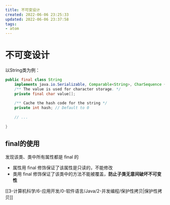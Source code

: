```yaml
---
title: 不可变设计
created: 2022-06-06 23:25:33
updated: 2022-06-06 23:37:58
tags: 
- atom
---
```

# 不可变设计

以String类为例：

```java
public final class String
    implements java.io.Serializable, Comparable<String>, CharSequence {
    /** The value is used for character storage. */
    private final char value[];
 
    /** Cache the hash code for the string */
    private int hash; // Default to 0
    
    // ...
    
}
```

## final的使用

发现该类、类中所有属性都是 ﬁnal 的
- 属性用 ﬁnal 修饰保证了该属性是只读的，不能修改
- 类用 ﬁnal 修饰保证了该类中的方法不能被覆盖，**防止子类无意间破坏不可变性**

[[3-计算机科学/6-应用开发/0-软件语言/Java/2-并发编程/保护性拷贝|保护性拷贝]]
